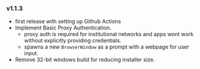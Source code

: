 ### v1.1.3

- first release with setting up Github Actions
- Implement Basic Proxy Authentication.
   - proxy auth is required for institutional networks and apps wont work without explicitly providing credentials.
   - spawns a new `BrowserWindow` as a prompt with a webpage for user input.
- Remove 32-bit windows build for reducing installer size.